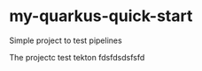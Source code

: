 # my-quarkus-quick-start

Simple project to test pipelines

The projectc test tekton
fdsfdsdsfsfd


